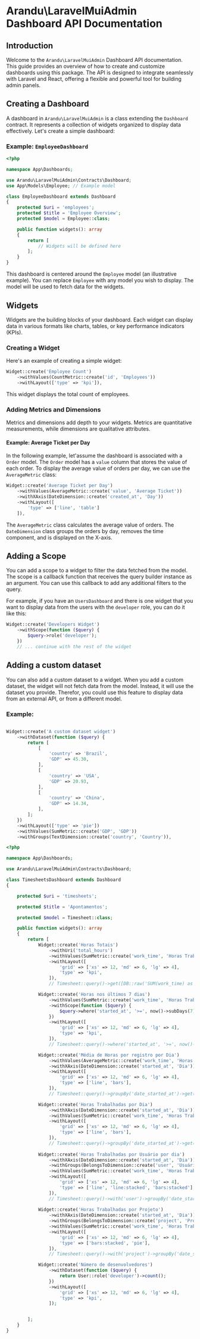 
# Arandu\LaravelMuiAdmin Dashboard API Documentation

## Introduction

Welcome to the `Arandu\LaravelMuiAdmin` Dashboard API documentation. This guide provides an overview of how to create and customize dashboards using this package. The API is designed to integrate seamlessly with Laravel and React, offering a flexible and powerful tool for building admin panels.

## Creating a Dashboard

A dashboard in `Arandu\LaravelMuiAdmin` is a class extending the `Dashboard` contract. It represents a collection of widgets organized to display data effectively. Let's create a simple dashboard:

### Example: `EmployeeDashboard`

```php
<?php

namespace App\Dashboards;

use Arandu\LaravelMuiAdmin\Contracts\Dashboard;
use App\Models\Employee; // Example model

class EmployeeDashboard extends Dashboard
{
    protected $uri = 'employees';
    protected $title = 'Employee Overview';
    protected $model = Employee::class;

    public function widgets(): array
    {
        return [
            // Widgets will be defined here
        ];
    }
}
```

This dashboard is centered around the `Employee` model (an illustrative example). You can replace `Employee` with any model you wish to display. The model will be used to fetch data for the widgets.

## Widgets

Widgets are the building blocks of your dashboard. Each widget can display data in various formats like charts, tables, or key performance indicators (KPIs).

### Creating a Widget

Here's an example of creating a simple widget:

```php
Widget::create('Employee Count')
    ->withValues(CountMetric::create('id', 'Employees'))
    ->withLayout(['type' => 'kpi']),
```

This widget displays the total count of employees.

### Adding Metrics and Dimensions

Metrics and dimensions add depth to your widgets. Metrics are quantitative measurements, while dimensions are qualitative attributes.

#### Example: Average Ticket per Day

In the following example, let'assume the dashboard is associated with a `Order` model. The `Order` model has a `value` column that stores the value of each order. To display the average value of orders per day, we can use the `AverageMetric` class:

```php
Widget::create('Average Ticket per Day')
    ->withValues(AverageMetric::create('value', 'Average Ticket'))
    ->withXAxis(DateDimension::create('created_at', 'Day'))
    ->withLayout([
        'type' => ['line', 'table']
    ]),
```

The `AverageMetric` class calculates the average value of orders. The `DateDimension` class groups the orders by day, removes the time component, and is displayed on the X-axis.

## Adding a Scope

You can add a scope to a widget to filter the data fetched from the model. The scope is a callback function that receives the query builder instance as an argument. You can use this callback to add any additional filters to the query.

For example, if you have an `UsersDashboard` and there is one widget that you want to display data from the users with the `developer` role, you can do it like this:

```php
Widget::create('Developers Widget')
    ->withScope(function ($query) {
        $query->role('developer');
    })
    // ... continue with the rest of the widget
```

## Adding a custom dataset

You can also add a custom dataset to a widget. When you add a custom dataset, the widget will not fetch data from the model. Instead, it will use the dataset you provide. Therefor, you could use this feature to display data from an external API, or from a different model.

### Example: 

```php

Widget::create('A custom dataset widget')
    ->withDataset(function ($query) {
        return [
            [
                'country' => 'Brazil',
                'GDP' => 45.30,
            ],
            [
                'country' => 'USA',
                'GDP' => 20.93,
            ],
            [
                'country' => 'China',
                'GDP' => 14.34,
            ],
        ];
    })
    ->withLayout(['type' => 'pie'])
    ->withValues(SumMetric::create('GDP', 'GDP'))
    ->withGroups(TextDimension::create('country', 'Country')),
```



```php
<?php

namespace App\Dashboards;

use Arandu\LaravelMuiAdmin\Contracts\Dashboard;

class TimesheetsDashboard extends Dashboard
{

    protected $uri = 'timesheets';

    protected $title = 'Apontamentos';

    protected $model = Timesheet::class;

    public function widgets(): array
    {
        return [
            Widget::create('Horas Totais')
                ->withUri('total_hours')
                ->withValues(SumMetric::create('work_time', 'Horas Trabalhadas'))
                ->withLayout([
                    'grid' => ['xs' => 12, 'md' => 6, 'lg' => 4],
                    'type' => 'kpi',
                ]),
                // Timesheet::query()->get([DB::raw('SUM(work_time) as sum_work_time')]);

            Widget::create('Horas nos últimos 7 dias')
                ->withValues(SumMetric::create('work_time', 'Horas Trabalhadas'))
                ->withScope(function ($query) {
                    $query->where('started_at', '>=', now()->subDays(7));
                })
                ->withLayout([
                    'grid' => ['xs' => 12, 'md' => 6, 'lg' => 4],
                    'type' => 'kpi',
                ]),
                // Timesheet::query()->where('started_at', '>=', now()->subDays(7))->get([DB::raw('SUM(work_time) as sum_work_time')]);

            Widget::create('Média de Horas por registro por Dia')
                ->withValues(AverageMetric::create('work_time', 'Horas Trabalhadas'))
                ->withXAxis(DateDimension::create('started_at', 'Dia'))
                ->withLayout([
                    'grid' => ['xs' => 12, 'md' => 6, 'lg' => 4],
                    'type' => ['line', 'bars'],
                ]),
                // Timesheet::query()->groupBy('date_started_at')->get([DB::raw('DATE(started_at) as date_started_at'), DB::raw('AVG(work_time) as average_work_time')]);

            Widget::create('Horas Trabalhadas por Dia')
                ->withXAxis(DateDimension::create('started_at', 'Dia'))
                ->withValues(SumMetric::create('work_time', 'Horas Trabalhadas'))
                ->withLayout([
                    'grid' => ['xs' => 12, 'md' => 6, 'lg' => 4],
                    'type' => ['line', 'bars'],
                ]),
                // Timesheet::query()->groupBy('date_started_at')->get([DB::raw('DATE(started_at) as date_started_at'), DB::raw('SUM(work_time) as sum_work_time')]);
            
            Widget::create('Horas Trabalhadas por Usuário por dia')
                ->withXAxis(DateDimension::create('started_at', 'Dia'))
                ->withGroups(BelongsToDimension::create('user', 'Usuário'))
                ->withValues(SumMetric::create('work_time', 'Horas Trabalhadas'))
                ->withLayout([
                    'grid' => ['xs' => 12, 'md' => 6, 'lg' => 4],
                    'type' => ['line', 'line:stacked', 'bars:stacked'],
                ]),
                // Timesheet::query()->with('user')->groupBy('date_started_at', 'user_id')->get([DB::raw('DATE(started_at) as date_started_at'), 'user_id', DB::raw('SUM(work_time) as sum_work_time')]);
            
            Widget::create('Horas Trabalhadas por Projeto')
                ->withXAxis(DateDimension::create('started_at', 'Dia'))
                ->withGroups(BelongsToDimension::create('project', 'Projeto'))
                ->withValues(SumMetric::create('work_time', 'Horas Trabalhadas'))
                ->withLayout([
                    'grid' => ['xs' => 12, 'md' => 6, 'lg' => 4],
                    'type' => ['bars:stacked', 'pie'],
                ]),
                // Timesheet::query()->with('project')->groupBy('date_started_at', 'project_id')->get([DB::raw('DATE(started_at) as date_started_at'), 'project_id', DB::raw('SUM(work_time) as sum_work_time')]);

            Widget::create('Número de desenvolvedores')
                ->withDataset(function ($query) {
                    return User::role('developer')->count();
                })
                ->withLayout([
                    'grid' => ['xs' => 12, 'md' => 6, 'lg' => 4],
                    'type' => 'kpi',
                ]);


        ];
    }
}

```

